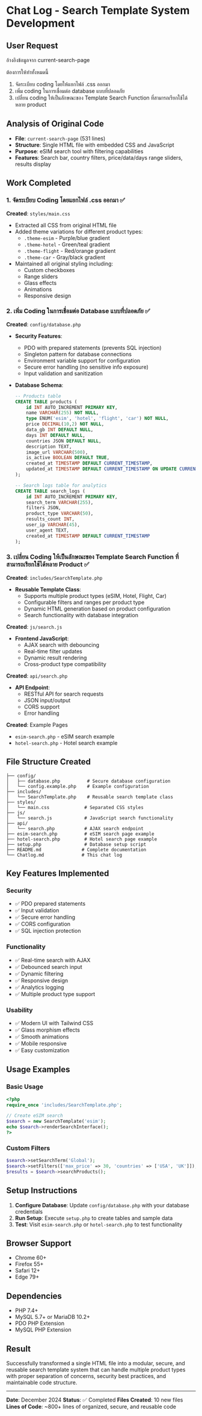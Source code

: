 # Chat Log - Search Template System Development

## User Request
อ้างอิงข้อมูลจาก current-search-page 

ต้องการให้ทำทั้งหมดนี้
1. จัดระเบียบ coding โดยให้แยกไฟล์ .css ออกมา
2. เพิ่ม coding ในการเชื่อมต่อ database แบบที่ปลอดภัย
3. เปลี่ยน coding ให้เป็นลักษณะของ Template Search Function ที่สามารถเรียกใช้ได้หลาย product

## Analysis of Original Code
- **File**: `current-search-page` (531 lines)
- **Structure**: Single HTML file with embedded CSS and JavaScript
- **Purpose**: eSIM search tool with filtering capabilities
- **Features**: Search bar, country filters, price/data/days range sliders, results display

## Work Completed

### 1. จัดระเบียบ Coding โดยแยกไฟล์ .css ออกมา ✅

**Created**: `styles/main.css`
- Extracted all CSS from original HTML file
- Added theme variations for different product types:
  - `.theme-esim` - Purple/blue gradient
  - `.theme-hotel` - Green/teal gradient  
  - `.theme-flight` - Red/orange gradient
  - `.theme-car` - Gray/black gradient
- Maintained all original styling including:
  - Custom checkboxes
  - Range sliders
  - Glass effects
  - Animations
  - Responsive design

### 2. เพิ่ม Coding ในการเชื่อมต่อ Database แบบที่ปลอดภัย ✅

**Created**: `config/database.php`
- **Security Features**:
  - PDO with prepared statements (prevents SQL injection)
  - Singleton pattern for database connections
  - Environment variable support for configuration
  - Secure error handling (no sensitive info exposure)
  - Input validation and sanitization

- **Database Schema**:
  ```sql
  -- Products table
  CREATE TABLE products (
      id INT AUTO_INCREMENT PRIMARY KEY,
      name VARCHAR(255) NOT NULL,
      type ENUM('esim', 'hotel', 'flight', 'car') NOT NULL,
      price DECIMAL(10,2) NOT NULL,
      data_gb INT DEFAULT NULL,
      days INT DEFAULT NULL,
      countries JSON DEFAULT NULL,
      description TEXT,
      image_url VARCHAR(500),
      is_active BOOLEAN DEFAULT TRUE,
      created_at TIMESTAMP DEFAULT CURRENT_TIMESTAMP,
      updated_at TIMESTAMP DEFAULT CURRENT_TIMESTAMP ON UPDATE CURRENT_TIMESTAMP
  );

  -- Search logs table for analytics
  CREATE TABLE search_logs (
      id INT AUTO_INCREMENT PRIMARY KEY,
      search_term VARCHAR(255),
      filters JSON,
      product_type VARCHAR(50),
      results_count INT,
      user_ip VARCHAR(45),
      user_agent TEXT,
      created_at TIMESTAMP DEFAULT CURRENT_TIMESTAMP
  );
  ```

### 3. เปลี่ยน Coding ให้เป็นลักษณะของ Template Search Function ที่สามารถเรียกใช้ได้หลาย Product ✅

**Created**: `includes/SearchTemplate.php`
- **Reusable Template Class**:
  - Supports multiple product types (eSIM, Hotel, Flight, Car)
  - Configurable filters and ranges per product type
  - Dynamic HTML generation based on product configuration
  - Search functionality with database integration

**Created**: `js/search.js`
- **Frontend JavaScript**:
  - AJAX search with debouncing
  - Real-time filter updates
  - Dynamic result rendering
  - Cross-product type compatibility

**Created**: `api/search.php`
- **API Endpoint**:
  - RESTful API for search requests
  - JSON input/output
  - CORS support
  - Error handling

**Created**: Example Pages
- `esim-search.php` - eSIM search example
- `hotel-search.php` - Hotel search example

## File Structure Created

```
├── config/
│   ├── database.php          # Secure database configuration
│   └── config.example.php    # Example configuration
├── includes/
│   └── SearchTemplate.php    # Reusable search template class
├── styles/
│   └── main.css             # Separated CSS styles
├── js/
│   └── search.js            # JavaScript search functionality
├── api/
│   └── search.php           # AJAX search endpoint
├── esim-search.php          # eSIM search page example
├── hotel-search.php         # Hotel search page example
├── setup.php                # Database setup script
├── README.md               # Complete documentation
└── Chatlog.md              # This chat log
```

## Key Features Implemented

### Security
- ✅ PDO prepared statements
- ✅ Input validation
- ✅ Secure error handling
- ✅ CORS configuration
- ✅ SQL injection protection

### Functionality
- ✅ Real-time search with AJAX
- ✅ Debounced search input
- ✅ Dynamic filtering
- ✅ Responsive design
- ✅ Analytics logging
- ✅ Multiple product type support

### Usability
- ✅ Modern UI with Tailwind CSS
- ✅ Glass morphism effects
- ✅ Smooth animations
- ✅ Mobile responsive
- ✅ Easy customization

## Usage Examples

### Basic Usage
```php
<?php
require_once 'includes/SearchTemplate.php';

// Create eSIM search
$search = new SearchTemplate('esim');
echo $search->renderSearchInterface();
?>
```

### Custom Filters
```php
$search->setSearchTerm('Global');
$search->setFilters(['max_price' => 30, 'countries' => ['USA', 'UK']]);
$results = $search->searchProducts();
```

## Setup Instructions

1. **Configure Database**: Update `config/database.php` with your database credentials
2. **Run Setup**: Execute `setup.php` to create tables and sample data
3. **Test**: Visit `esim-search.php` or `hotel-search.php` to test functionality

## Browser Support
- Chrome 60+
- Firefox 55+
- Safari 12+
- Edge 79+

## Dependencies
- PHP 7.4+
- MySQL 5.7+ or MariaDB 10.2+
- PDO PHP Extension
- MySQL PHP Extension

## Result
Successfully transformed a single HTML file into a modular, secure, and reusable search template system that can handle multiple product types with proper separation of concerns, security best practices, and maintainable code structure.

---
**Date**: December 2024
**Status**: ✅ Completed
**Files Created**: 10 new files
**Lines of Code**: ~800+ lines of organized, secure, and reusable code 